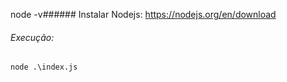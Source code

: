 node -v###### Instalar Nodejs:
https://nodejs.org/en/download

###### Execução:
` node .\index.js `

